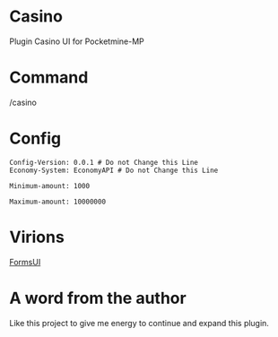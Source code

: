 # Casino
Plugin Casino UI for Pocketmine-MP

# Command
/casino

# Config
```
Config-Version: 0.0.1 # Do not Change this Line
Economy-System: EconomyAPI # Do not Change this Line

Minimum-amount: 1000

Maximum-amount: 10000000
```

# Virions
[FormsUI](https://poggit.pmmp.io/ci/Vecnavium/FormsUI/FormsUI)

# A word from the author
Like this project to give me energy to continue and expand this plugin.
